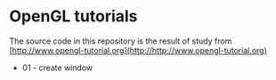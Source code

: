 # OpenGL tutorials

The source code in this repository is the result of study from [http://www.opengl-tutorial.org](http://http://www.opengl-tutorial.org)

* 01 - create window